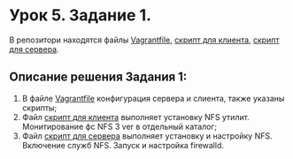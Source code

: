 # Урок 5. Задание 1.
В репозитори находятся файлы [Vagrantfile](Vagrantfile), [скрипт для клиента](script_client.sh), [скрипт для сервера](script_serv.sh).
## Описание решения Задания 1:
1. В файле [Vagrantfile](Vagrantfile) конфигурация сервера и слиента, также указаны скрипты;
2. Файл [скрипт для клиента](script_client.sh) выполняет установку NFS утилит. Монитирование фс NFS 3 ver в отдельный каталог;
3. Файл [скрипт для сервера](script_serv.sh) выполняет установку и настройку NFS. Включение служб NFS. Запуск и настройка firewalld. 
